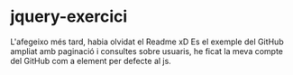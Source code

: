 # jquery-exercici
L'afegeixo més tard, habia olvidat el Readme xD
Es el exemple del GitHub ampliat amb paginació i consultes sobre usuaris, he ficat la meva compte del GitHub com a element per defecte al js.
